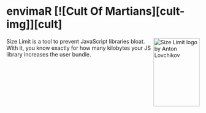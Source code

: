 # envimaR [![Cult Of Martians][cult-img]][cult]

<img src="https://avatars0.githubusercontent.com/u/44788932?s=200&v=4" align="right"
     title="Size Limit logo by Anton Lovchikov" width="120" height="178">
	 


Size Limit is a tool to prevent JavaScript libraries bloat.
With it, you know exactly for how many kilobytes your JS library
increases the user bundle.
